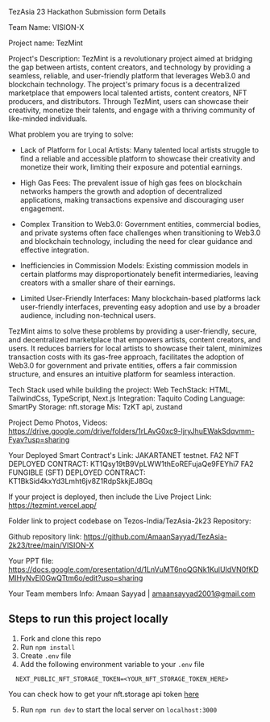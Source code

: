 TezAsia 23 Hackathon Submission form Details

Team Name: VISION-X

Project name: TezMint

Project's Description: 
TezMint is a revolutionary project aimed at bridging the gap between artists, content creators, and technology by providing a seamless, reliable, and user-friendly platform that leverages Web3.0 and blockchain technology. The project's primary focus is a decentralized marketplace that empowers local talented artists, content creators, NFT producers, and distributors. Through TezMint, users can showcase their creativity, monetize their talents, and engage with a thriving community of like-minded individuals.

What problem you are trying to solve: 
- Lack of Platform for Local Artists: Many talented local artists struggle to find a reliable and accessible platform to showcase their creativity and monetize their work, limiting their exposure and potential earnings.

- High Gas Fees: The prevalent issue of high gas fees on blockchain networks hampers the growth and adoption of decentralized applications, making transactions expensive and discouraging user engagement.

- Complex Transition to Web3.0: Government entities, commercial bodies, and private systems often face challenges when transitioning to Web3.0 and blockchain technology, including the need for clear guidance and effective integration.

- Inefficiencies in Commission Models: Existing commission models in certain platforms may disproportionately benefit intermediaries, leaving creators with a smaller share of their earnings.

- Limited User-Friendly Interfaces: Many blockchain-based platforms lack user-friendly interfaces, preventing easy adoption and use by a broader audience, including non-technical users.

TezMint aims to solve these problems by providing a user-friendly, secure, and decentralized marketplace that empowers artists, content creators, and users. It reduces barriers for local artists to showcase their talent, minimizes transaction costs with its gas-free approach, facilitates the adoption of Web3.0 for government and private entities, offers a fair commission structure, and ensures an intuitive platform for seamless interaction.

Tech Stack used while building the project: 
Web TechStack: HTML, TailwindCss, TypeScript, Next.js
Integration: Taquito
Coding Language: SmartPy
Storage: nft.storage
Mis: TzKT api, zustand

Project Demo Photos, Videos: https://drive.google.com/drive/folders/1rLAvG0xc9-ljryJhuEWakSdqvmm-Fyav?usp=sharing

Your Deployed Smart Contract's Link: 
JAKARTANET testnet.
FA2 NFT DEPLOYED CONTRACT: KT1Qsy19tB9VpLWW1thEoREFujaQe9FEYhi7
FA2 FUNGIBLE (SFT) DEPLOYED CONTRACT: KT1BkSid4kxYd3Lmht6jv8Z1RdpSkkjEJ8Gq

If your project is deployed, then include the Live Project Link: https://tezmint.vercel.app/

Folder link to project codebase on Tezos-India/TezAsia-2k23 Repository: 

Github repository link: https://github.com/AmaanSayyad/TezAsia-2k23/tree/main/VISION-X

Your PPT file: https://docs.google.com/presentation/d/1LnVuMT6noQGNk1KulUIdVN0fKDMlHyNvEl0GwQTtm6o/edit?usp=sharing

Your Team members Info: Amaan Sayyad | amaansayyad2001@gmail.com

## Steps to run this project locally
1. Fork and clone this repo
2. Run `npm install`
3. Create `.env` file
4. Add the following environment variable to your `.env` file
  ```
    NEXT_PUBLIC_NFT_STORAGE_TOKEN=<YOUR_NFT_STORAGE_TOKEN_HERE>
  ```

  You can check how to get your nft.storage api token [here](https://nft.storage/docs/)

5. Run `npm run dev` to start the local server on `localhost:3000`
